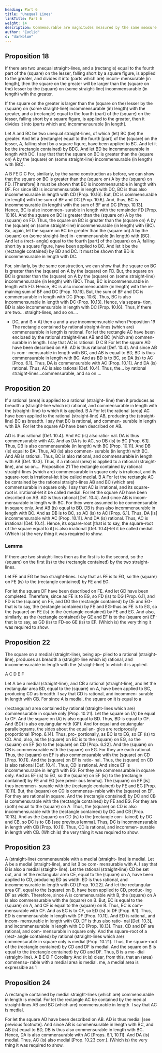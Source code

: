 ```yaml
---
heading: Part 6
title: "Unequal Lines"
linkTitle: Part 6
weight: 14
description: Commensurable are magnitudes measured by the same measure
author: "Euclid"
c: "darkblue"
---
```




## Proposition 18

If there are two unequal straight-lines, and a (rectangle) equal to the fourth part of the (square) on the lesser, falling short by a square figure, is applied to the greater, and divides it into (parts which are) incom- mensurable [in length], then the square on the greater will be larger than the (square on the) lesser by the (square) on (some straight-line) incommensurable (in length) with the greater.

If the square on the greater is larger than the (square on the) lesser by the (square) on (some straight-line) incommensurable (in) length) with the greater, and a (rectangle) equal to the fourth (part) of the (square) on the lesser, falling short by a square figure, is applied to the greater, then it divides it into (parts which are) incommensurable [in length].

Let A and BC be two unequal straight-lines, of which (let) BC (be) the greater. And let a (rectangle) equal to the fourth [part] of the (square) on the lesser, A, falling short by a square figure, have been applied to BC. And let it be the (rectangle contained) by BDC. And let BD be incommensurable in length with DC. I say that that the square on BC is greater than the (square on) A by the (square) on (some straight-line) incommensurable (in length) with (BC).

A
B FE
D
C
For, similarly, by the same construction as before, we can show that the square on BC is greater than the (square on) A by the (square) on FD. [Therefore] it must be shown that BC is incommensurable in length with DF. For since BD is incommensurable in length with DC, BC is thus also incommensurable in length with CD [Prop. 10.16]. But, DC is commensurable (in length) with the sum of BF and DC [Prop. 10.6]. And, thus, BC is incommensurable (in length) with the sum of BF and DC [Prop. 10.13]. Hence, BC is also incommen- surable in length with the remainder FD [Prop. 10.16]. And the square on BC is greater than the (square on) A by the (square) on FD. Thus, the square on BC is greater than the (square on) A by the (square) on (some straight-line) incommensurable (in length) with (BC).
So, again, let the square on BC be greater than the (square on) A by the (square) on (some straight-line) in- commensurable (in length) with (BC). And let a (rect- angle) equal to the fourth [part] of the (square) on A, falling short by a square figure, have been applied to BC. And let it be the (rectangle contained) by BD and DC. It must be shown that BD is incommensurable in length with DC.

For, similarly, by the same construction, we can show that the square on BC is greater than the (square) on A by the (square) on FD. But, the square on BC is greater than the (square) on A by the (square) on (some straight-line) incommensurable (in length) with (BC). Thus, BC is incommensurable in length with FD. Hence, BC is also incommensurable (in length) with the re- maining sum of BF and DC [Prop. 10.16]. But, the sum of BF and DC is commensurable in length with DC [Prop. 10.6]. Thus, BC is also incommensurable in length with DC (Prop. 10.13]. Hence, via separa- tion, BD is also incommensurable in length with DC [Prop. 10.16].
Thus, if there are two... straight-lines, and so on....
- DC, and ẞ = A) then a and a-ase incommensurable when
Proposition 19
The rectangle contained by rational straight-lines (which are) commensurable in length is rational.
For let the rectangle AC have been enclosed by the rational straight-lines AB and BC (which are) commen- surable in length. I say that AC is rational.
D
C
B
For let the square AD have been described on AB. AD is thus rational [Def. 10.4]. And since AB is com- mensurable in length with BC, and AB is equal to BD, BD is thus commensurable in length with BC. And as BD is to BC, so DA (is) to AC [Prop. 6.1]. Thus, DA is commensurable with AC [Prop. 10.11]. And DA (is) rational. Thus, AC is also rational [Def. 10.4]. Thus, the... by rational straight-lines...commensurable, and
so on....


## Proposition 20

If a rational (area) is applied to a rational (straight- line) then it produces as breadth a (straight-line which is) rational, and commensurable in length with the (straight- line) to which it is applied.
B
A
For let the rational (area) AC have been applied to the rational (straight-line) AB, producing the (straight-line) BC as breadth. I say that BC is rational, and commen- surable in length with BA.
For let the square AD have been described on AB.

AD is thus rational [Def. 10.4]. And AC (is) also ratio- nal. DA is thus commensurable with AC. And as DA is to AC, so DB (is) to BC [Prop. 6.1]. Thus, DB is
also commensurable (in length) with BC [Prop. 10.11]. And DB (is) equal to BA. Thus, AB (is) also commen- surable (in length) with BC. And AB is rational. Thus, BC is also rational, and commensurable in length with AB [Def. 10.3].
Thus, if a rational (area) is applied to a rational (straight-line), and so on....
Proposition 21
The rectangle contained by rational straight-lines (which are) commensurable in square only is irrational, and its square-root is irrational-let it be called medial.
B
A
For let the rectangle AC be contained by the rational straight-lines AB and BC (which are) commensurable in square only. I say that AC is irrational, and its square- root is irrational-let it be called medial.
For let the square AD have been described on AB. AD is thus rational [Def. 10.4]. And since AB is incom- mensurable in length with BC. For they were assumed to be commensurable in square only. And AB (is) equal to BD. DB is thus also incommensurable in length with BC. And as DB is to BC, so AD (is) to AC [Prop. 6.1]. Thus, DA [is] incommensurable with AC [Prop. 10.11]. And DA (is) rational. Thus, AC is irrational [Def. 10.4]. Hence, its square-root [that is to say, the square-root of the square equal to it] is also irrational [Def. 10.4]-let it be called medial. (Which is) the very thing it was required to show.


### Lemma

If there are two straight-lines then as the first is to the second, so the (square) on the first (is) to the (rectangle contained) by the two straight-lines.

Let FE and EG be two straight-lines. I say that as FE is to EG, so the (square) on FE (is) to the (rectangle contained) by FE and EG.

For let the square DF have been described on FE. And let GD have been completed. Therefore, since as FE is to EG, so FD (is) to DG [Prop. 6.1], and FD is the (square) on FE, and DG the (rectangle contained) by DE and EG-that is to say, the (rectangle contained) by FE and EG-thus as FE is to EG, so the (square) on FE (is) to the (rectangle contained) by FE and EG. And also, similarly, as the (rectangle contained) by GE and EF is to the (square on) EF-that is to say, as GD (is) to FD-so GE (is) to EF. (Which is) the very thing it was required to show.


## Proposition 22

The square on a medial (straight-line), being ap- plied to a rational (straight-line), produces as breadth a (straight-line which is) rational, and incommensurable in length with the (straight-line) to which it is applied.

A C D E
F

Let A be a medial (straight-line), and CB a rational (straight-line), and let the rectangular area BD, equal to the (square) on A, have been applied to BC, producing CD as breadth. I say that CD is rational, and incommen- surable in length with CB.
For since A is medial, the square on it is equal to a 

(rectangular) area contained by rational (straight-lines which are) commensurable in square only [Prop. 10.21]. Let the square on (A) be equal to GF. And the square on (A) is also equal to BD. Thus, BD is equal to GF. And (BD) is also equiangular with (GF). And for equal and equiangular parallelograms, the sides about the equal an- gles are reciprocally proportional [Prop. 6.14]. Thus, pro- portionally, as BC is to EG, so EF (is) to CD. And, also, as the (square) on BC is to the (square) on EG, so the (square) on EF (is) to the (square) on CD [Prop. 6.22]. And the (square) on CB is commensurable with the (square) on EG. For they are each rational. Thus, the (square) on EF is also commensurable with the (square) on CD [Prop. 10.11]. And the (square) on EF is ratio- nal. Thus, the (square) on CD is also rational [Def. 10.4]. Thus, CD is rational. And since EF is incommensurable in length with EG. For they are commensurable in square only. And as EF (is) to EG, so the (square) on EF (is) to the (rectangle contained) by FE and EG [see previ- ous lemma]. The (square) on EF [is] thus incommen- surable with the (rectangle contained) by FE and EG [Prop. 10.11]. But, the (square) on CD is commensu- rable with the (square) on EF. For they are rational in square. And the (rectangle contained) by DC and CB is commensurable with the (rectangle contained) by FE and EG. For they are (both) equal to the (square) on A. Thus, the (square) on CD is also incommensurable with the (rectangle contained) by DC and CB [Prop. 10.13]. And as the (square) on CD (is) to the (rectangle con- tained) by DC and CB, so DC is to CB [see previous lemma]. Thus, DC is incommensurable in length with CB [Prop. 10.11]. Thus, CD is rational, and incommen- surable in length with CB. (Which is) the very thing it was required to show.

## Proposition 23

A (straight-line) commensurable with a medial (straight- line) is medial.
Let A be a medial (straight-line), and let B be com- mensurable with A. I say that B is also a medial (staight- line).
Let the rational (straight-line) CD be set out, and let the rectangular area CE, equal to the (square) on A, have been applied to CD, producing ED as width. ED is thus rational, and incommensurable in length with CD [Prop. 10.22]. And let the rectangular area CF, equal to the (square) on B, have been applied to CD, produc- ing DF as width. Therefore, since A is commensurable with B, the (square) on A is also commensurable with the (square) on B. But, EC is equal to the (square) on A, and CF is equal to the (square) on B. Thus, EC is com- mensurable with CF. And as EC is to CF, so ED (is) to DF [Prop. 6.1]. Thus, ED is commensurable in length with DF [Prop. 10.11]. And ED is rational, and incom- mensurable in length with CD. DF is thus also ratio- nal [Def. 10.3], and incommensurable in length with DC [Prop. 10.13]. Thus, CD and DF are rational, and com- mensurable in square only. And the square-root of a (rect- angle contained) by rational (straight-lines which are) commensurable in square only is medial [Prop. 10.21]. Thus, the square-root of the (rectangle contained) by CD and DF is medial. And the square on B is equal to the (rectangle contained) by CD and DF. Thus, B is a me- dial (straight-line).
A
B
E
D F
Corollary
And (it is) clear, from this, that an (area) commensu-
rable with a medial area is medial.
me, a medial area is expressible as 1

## Proposition 24

A rectangle contained by medial straight-lines (which are) commensurable in length is medial.
For let the rectangle AC be contained by the medial straight-lines AB and BC (which are) commensurable in length. I say that AC is medial.

For let the square AD have been described on AB. AD is thus medial [see previous footnote]. And since AB is commensurable in length with BC, and AB (is) equal to BD, DB is thus also commensurable in length with BC. Hence, DA is also commensurable with AC [Props. 6.1, 10.11]. And DA (is) medial. Thus, AC (is) also medial [Prop. 10.23 corr.]. (Which is) the very thing it was required to show.


